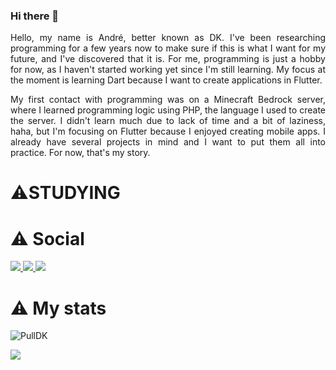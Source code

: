 <div align="justify">
  
 ### Hi there 👋
 Hello, my name is André, better known as DK. I've been researching programming for a few years now to make sure if this is what I want for my future, and I've discovered that it is. For me, programming is just a hobby for now, as I haven't started working yet since I'm still learning. My focus at the moment is learning Dart because I want to create applications in Flutter.

 My first contact with programming was on a Minecraft Bedrock server, where I learned programming logic using PHP, the language I used to create the server. I didn't learn much due to lack of time and a bit of laziness, haha, but I'm focusing on Flutter because I enjoyed creating mobile apps. I already have several projects in mind and I want to put them all into practice. For now, that's my story.
</div>

<h1>⚠️STUDYING</h1>  


# ⚠️ Social 
 <a href="https://discordapp.com/users/664879593853026335"> <img src="https://img.shields.io/badge/Discord-7289DA?style=for-the-badge&logo=discord&logoColor=white"/> </a>
 <a href="https://www.instagram.com/andrem.dk/"> <img src="https://img.shields.io/badge/Instagram-E4405F?style=for-the-badge&logo=instagram&logoColor=white"/> </a>
 <a href="https://www.youtube.com/@PullDK"> <img src="https://img.shields.io/badge/  YouTube -FF0000?style=for-the-badge&logo=youtube&logoColor=white"/> </a>

<h1>⚠️ My stats</h1> 
 

 <p align="left"><img src="https://github-readme-stats.vercel.app/api?username=PullDK&show_icons=true&count_private=true&theme=gruvbox" alt="PullDK" />
 </p> 
 <img src="https://github-readme-stats.vercel.app/api/top-langs/?username=PullDK&layout=compact&count_private=true&theme=gruvbox" />


